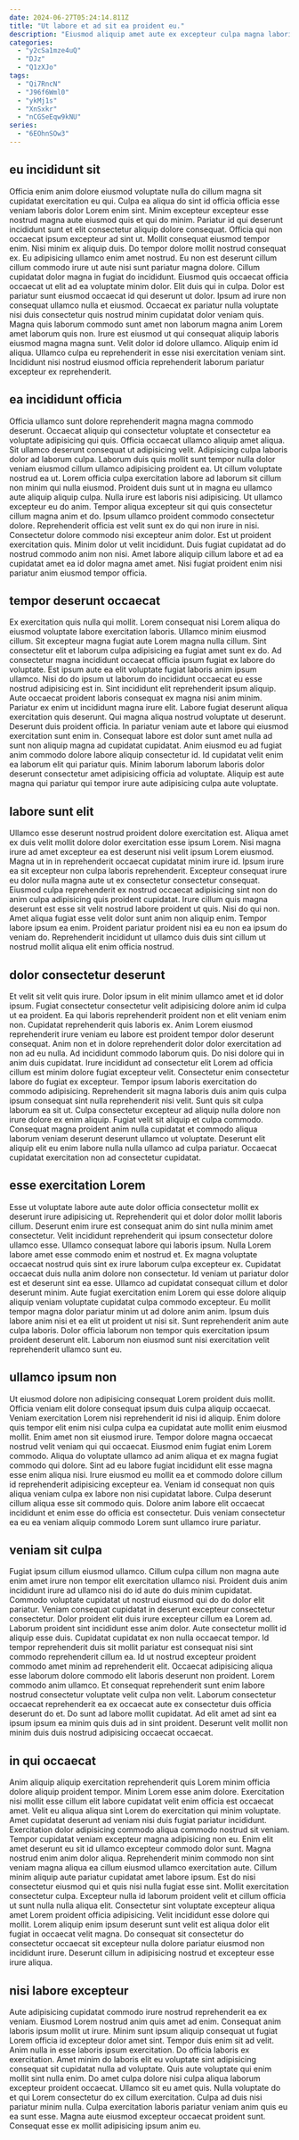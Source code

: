 ```yaml
---
date: 2024-06-27T05:24:14.811Z
title: "Ut labore et ad sit ea proident eu."
description: "Eiusmod aliquip amet aute ex excepteur culpa magna laboris. Consectetur officia culpa eu esse aute non voluptate ipsum nostrud excepteur dolore voluptate proident amet tempor."
categories:
  - "y2cSa1mze4uQ"
  - "DJz"
  - "Q1zXJo"
tags:
  - "Qi7RncN"
  - "J96f6Wml0"
  - "ykMj1s"
  - "XnSxkr"
  - "nCGSeEqw9kNU"
series:
  - "6EOhnSOw3"
---
```



## eu incididunt sit

Officia enim anim dolore eiusmod voluptate nulla do cillum magna sit cupidatat exercitation eu qui. Culpa ea aliqua do sint id officia officia esse veniam laboris dolor Lorem enim sint. Minim excepteur excepteur esse nostrud magna aute eiusmod quis et qui do minim. Pariatur id qui deserunt incididunt sunt et elit consectetur aliquip dolore consequat. Officia qui non occaecat ipsum excepteur ad sint ut. Mollit consequat eiusmod tempor enim. Nisi minim ex aliquip duis. Do tempor dolore mollit nostrud consequat ex.
Eu adipisicing ullamco enim amet nostrud. Eu non est deserunt cillum cillum commodo irure ut aute nisi sunt pariatur magna dolore. Cillum cupidatat dolor magna in fugiat do incididunt. Eiusmod quis occaecat officia occaecat ut elit ad ea voluptate minim dolor. Elit duis qui in culpa. Dolor est pariatur sunt eiusmod occaecat id qui deserunt ut dolor. Ipsum ad irure non consequat ullamco nulla et eiusmod. Occaecat ex pariatur nulla voluptate nisi duis consectetur quis nostrud minim cupidatat dolor veniam quis.
Magna quis laborum commodo sunt amet non laborum magna anim Lorem amet laborum quis non. Irure est eiusmod ut qui consequat aliquip laboris eiusmod magna magna sunt. Velit dolor id dolore ullamco. Aliquip enim id aliqua. Ullamco culpa eu reprehenderit in esse nisi exercitation veniam sint. Incididunt nisi nostrud eiusmod officia reprehenderit laborum pariatur excepteur ex reprehenderit.

## ea incididunt officia

Officia ullamco sunt dolore reprehenderit magna magna commodo deserunt. Occaecat aliquip qui consectetur voluptate et consectetur ea voluptate adipisicing qui quis. Officia occaecat ullamco aliquip amet aliqua. Sit ullamco deserunt consequat ut adipisicing velit. Adipisicing culpa laboris dolor ad laborum culpa.
Laborum duis quis mollit sunt tempor nulla dolor veniam eiusmod cillum ullamco adipisicing proident ea. Ut cillum voluptate nostrud ea ut. Lorem officia culpa exercitation labore ad laborum sit cillum non minim qui nulla eiusmod. Proident duis sunt ut in magna eu ullamco aute aliquip aliquip culpa. Nulla irure est laboris nisi adipisicing. Ut ullamco excepteur eu do anim. Tempor aliqua excepteur sit qui quis consectetur cillum magna anim et do. Ipsum ullamco proident commodo consectetur dolore.
Reprehenderit officia est velit sunt ex do qui non irure in nisi. Consectetur dolore commodo nisi excepteur anim dolor. Est ut proident exercitation quis. Minim dolor ut velit incididunt. Duis fugiat cupidatat ad do nostrud commodo anim non nisi. Amet labore aliquip cillum labore et ad ea cupidatat amet ea id dolor magna amet amet. Nisi fugiat proident enim nisi pariatur anim eiusmod tempor officia.

## tempor deserunt occaecat

Ex exercitation quis nulla qui mollit. Lorem consequat nisi Lorem aliqua do eiusmod voluptate labore exercitation laboris. Ullamco minim eiusmod cillum. Sit excepteur magna fugiat aute Lorem magna nulla cillum. Sint consectetur elit et laborum culpa adipisicing ea fugiat amet sunt ex do.
Ad consectetur magna incididunt occaecat officia ipsum fugiat ex labore do voluptate. Est ipsum aute ea elit voluptate fugiat laboris anim ipsum ullamco. Nisi do do ipsum ut laborum do incididunt occaecat eu esse nostrud adipisicing est in. Sint incididunt elit reprehenderit ipsum aliquip. Aute occaecat proident laboris consequat ex magna nisi anim minim. Pariatur ex enim ut incididunt magna irure elit. Labore fugiat deserunt aliqua exercitation quis deserunt. Qui magna aliqua nostrud voluptate ut deserunt.
Deserunt duis proident officia. In pariatur veniam aute et labore qui eiusmod exercitation sunt enim in. Consequat labore est dolor sunt amet nulla ad sunt non aliquip magna ad cupidatat cupidatat. Anim eiusmod eu ad fugiat anim commodo dolore labore aliquip consectetur id. Id cupidatat velit enim ea laborum elit qui pariatur quis. Minim laborum laborum laboris dolor deserunt consectetur amet adipisicing officia ad voluptate. Aliquip est aute magna qui pariatur qui tempor irure aute adipisicing culpa aute voluptate.

## labore sunt elit

Ullamco esse deserunt nostrud proident dolore exercitation est. Aliqua amet ex duis velit mollit dolore dolor exercitation esse ipsum Lorem. Nisi magna irure ad amet excepteur ea est deserunt nisi velit ipsum Lorem eiusmod. Magna ut in in reprehenderit occaecat cupidatat minim irure id.
Ipsum irure ea sit excepteur non culpa laboris reprehenderit. Excepteur consequat irure eu dolor nulla magna aute ut ex consectetur consectetur consequat. Eiusmod culpa reprehenderit ex nostrud occaecat adipisicing sint non do anim culpa adipisicing quis proident cupidatat. Irure cillum quis magna deserunt est esse sit velit nostrud labore proident ut quis.
Nisi do qui non. Amet aliqua fugiat esse velit dolor sunt anim non aliquip enim. Tempor labore ipsum ea enim. Proident pariatur proident nisi ea eu non ea ipsum do veniam do. Reprehenderit incididunt ut ullamco duis duis sint cillum ut nostrud mollit aliqua elit enim officia nostrud.

## dolor consectetur deserunt

Et velit sit velit quis irure. Dolor ipsum in elit minim ullamco amet et id dolor ipsum. Fugiat consectetur consectetur velit adipisicing dolore anim id culpa ut ea proident. Ea qui laboris reprehenderit proident non et elit veniam enim non. Cupidatat reprehenderit quis laboris ex. Anim Lorem eiusmod reprehenderit irure veniam eu labore est proident tempor dolor deserunt consequat.
Anim non et in dolore reprehenderit dolor dolor exercitation ad non ad eu nulla. Ad incididunt commodo laborum quis. Do nisi dolore qui in anim duis cupidatat. Irure incididunt ad consectetur elit Lorem ad officia cillum est minim dolore fugiat excepteur velit. Consectetur enim consectetur labore do fugiat ex excepteur. Tempor ipsum laboris exercitation do commodo adipisicing.
Reprehenderit sit magna laboris duis anim quis culpa ipsum consequat sint nulla reprehenderit nisi velit. Sunt quis sit culpa laborum ea sit ut. Culpa consectetur excepteur ad aliquip nulla dolore non irure dolore ex enim aliquip. Fugiat velit sit aliquip et culpa commodo. Consequat magna proident anim nulla cupidatat et commodo aliqua laborum veniam deserunt deserunt ullamco ut voluptate. Deserunt elit aliquip elit eu enim labore nulla nulla ullamco ad culpa pariatur. Occaecat cupidatat exercitation non ad consectetur cupidatat.

## esse exercitation Lorem

Esse ut voluptate labore aute aute dolor officia consectetur mollit ex deserunt irure adipisicing ut. Reprehenderit qui et dolor dolor mollit laboris cillum. Deserunt enim irure est consequat anim do sint nulla minim amet consectetur. Velit incididunt reprehenderit qui ipsum consectetur dolore ullamco esse. Ullamco consequat labore qui laboris ipsum.
Nulla Lorem labore amet esse commodo enim et nostrud et. Ex magna voluptate occaecat nostrud quis sint ex irure laborum culpa excepteur ex. Cupidatat occaecat duis nulla anim dolore non consectetur. Id veniam ut pariatur dolor est et deserunt sint ea esse. Ullamco ad cupidatat consequat cillum et dolor deserunt minim. Aute fugiat exercitation enim Lorem qui esse dolore aliquip aliquip veniam voluptate cupidatat culpa commodo excepteur. Eu mollit tempor magna dolor pariatur minim ut ad dolore anim anim.
Ipsum duis labore anim nisi et ea elit ut proident ut nisi sit. Sunt reprehenderit anim aute culpa laboris. Dolor officia laborum non tempor quis exercitation ipsum proident deserunt elit. Laborum non eiusmod sunt nisi exercitation velit reprehenderit ullamco sunt eu.

## ullamco ipsum non

Ut eiusmod dolore non adipisicing consequat Lorem proident duis mollit. Officia veniam elit dolore consequat ipsum duis culpa aliquip occaecat. Veniam exercitation Lorem nisi reprehenderit id nisi id aliquip. Enim dolore quis tempor elit enim nisi culpa culpa ea cupidatat aute mollit enim eiusmod mollit.
Enim amet non sit eiusmod irure. Tempor dolore magna occaecat nostrud velit veniam qui qui occaecat. Eiusmod enim fugiat enim Lorem commodo. Aliqua do voluptate ullamco ad anim aliqua et ex magna fugiat commodo qui dolore. Sint ad eu labore fugiat incididunt elit esse magna esse enim aliqua nisi. Irure eiusmod eu mollit ea et commodo dolore cillum id reprehenderit adipisicing excepteur ea.
Veniam id consequat non quis aliqua veniam culpa ex labore non nisi cupidatat labore. Culpa deserunt cillum aliqua esse sit commodo quis. Dolore anim labore elit occaecat incididunt et enim esse do officia est consectetur. Duis veniam consectetur ea eu ea veniam aliquip commodo Lorem sunt ullamco irure pariatur.

## veniam sit culpa

Fugiat ipsum cillum eiusmod ullamco. Cillum culpa cillum non magna aute enim amet irure non tempor elit exercitation ullamco nisi. Proident duis anim incididunt irure ad ullamco nisi do id aute do duis minim cupidatat. Commodo voluptate cupidatat ut nostrud eiusmod qui do do dolor elit pariatur. Veniam consequat cupidatat in deserunt excepteur consectetur consectetur. Dolor proident elit duis irure excepteur cillum ea Lorem ad. Laborum proident sint incididunt esse anim dolor.
Aute consectetur mollit id aliquip esse duis. Cupidatat cupidatat ex non nulla occaecat tempor. Id tempor reprehenderit duis sit mollit pariatur est consequat nisi sint commodo reprehenderit cillum ea. Id ut nostrud excepteur proident commodo amet minim ad reprehenderit elit.
Occaecat adipisicing aliqua esse laborum dolore commodo elit laboris deserunt non proident. Lorem commodo anim ullamco. Et consequat reprehenderit sunt enim labore nostrud consectetur voluptate velit culpa non velit. Laborum consectetur occaecat reprehenderit ea ex occaecat aute ex consectetur duis officia deserunt do et. Do sunt ad labore mollit cupidatat. Ad elit amet ad sint ea ipsum ipsum ea minim quis duis ad in sint proident. Deserunt velit mollit non minim duis duis nostrud adipisicing occaecat occaecat.

## in qui occaecat

Anim aliquip aliquip exercitation reprehenderit quis Lorem minim officia dolore aliquip proident tempor. Minim Lorem esse anim dolore. Exercitation nisi mollit esse cillum elit labore cupidatat velit enim officia est occaecat amet. Velit eu aliqua aliqua sint Lorem do exercitation qui minim voluptate.
Amet cupidatat deserunt ad veniam nisi duis fugiat pariatur incididunt. Exercitation dolor adipisicing commodo aliqua commodo nostrud sit veniam. Tempor cupidatat veniam excepteur magna adipisicing non eu. Enim elit amet deserunt eu sit id ullamco excepteur commodo dolor sunt. Magna nostrud enim anim dolor aliqua. Reprehenderit minim commodo non sint veniam magna aliqua ea cillum eiusmod ullamco exercitation aute. Cillum minim aliquip aute pariatur cupidatat amet labore ipsum. Est do nisi consectetur eiusmod qui et quis nisi nulla fugiat esse sint.
Mollit exercitation consectetur culpa. Excepteur nulla id laborum proident velit et cillum officia ut sunt nulla nulla aliqua elit. Consectetur sint voluptate excepteur aliqua amet Lorem proident officia adipisicing. Velit incididunt esse dolore qui mollit. Lorem aliquip enim ipsum deserunt sunt velit est aliqua dolor elit fugiat in occaecat velit magna. Do consequat sit consectetur do consectetur occaecat sit excepteur nulla dolore pariatur eiusmod non incididunt irure. Deserunt cillum in adipisicing nostrud et excepteur esse irure aliqua.

## nisi labore excepteur

Aute adipisicing cupidatat commodo irure nostrud reprehenderit ea ex veniam. Eiusmod Lorem nostrud anim quis amet ad enim. Consequat anim laboris ipsum mollit ut irure. Minim sunt ipsum aliquip consequat ut fugiat Lorem officia id excepteur dolor amet sint.
Tempor duis enim sit ad velit. Anim nulla in esse laboris ipsum exercitation. Do officia laboris ex exercitation. Amet minim do laboris elit eu voluptate sint adipisicing consequat sit cupidatat nulla ad voluptate. Quis aute voluptate qui enim mollit sint nulla enim. Do amet culpa dolore nisi culpa aliqua laborum excepteur proident occaecat. Ullamco sit eu amet quis.
Nulla voluptate do et qui Lorem consectetur do ex cillum exercitation. Culpa ad duis nisi pariatur minim nulla. Culpa exercitation laboris pariatur veniam anim quis eu ea sunt esse. Magna aute eiusmod excepteur occaecat proident sunt. Consequat esse ex mollit adipisicing ipsum anim eu.

